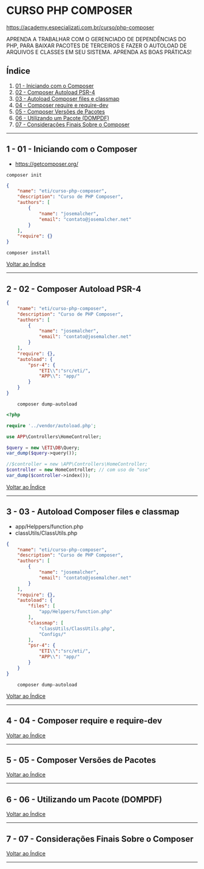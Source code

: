 # CURSO PHP COMPOSER

https://academy.especializati.com.br/curso/php-composer

APRENDA A TRABALHAR COM O GERENCIADO DE DEPENDÊNCIAS DO PHP, PARA BAIXAR PACOTES DE TERCEIROS E FAZER O AUTOLOAD DE ARQUIVOS E CLASSES EM SEU SISTEMA. APRENDA AS BOAS PRÁTICAS!

## <a name="indice">Índice</a>

1. [01 - Iniciando com o Composer](#parte1)     
2. [02 - Composer Autoload PSR-4](#parte2)     
3. [03 - Autoload Composer files e classmap](#parte3)     
4. [04 - Composer require e require-dev](#parte4)     
5. [05 - Composer Versões de Pacotes](#parte5)     
6. [06 - Utilizando um Pacote (DOMPDF)](#parte6)     
7. [07 - Considerações Finais Sobre o Composer](#parte7)     
---


## <a name="parte1">1 - 01 - Iniciando com o Composer </a>

- https://getcomposer.org/

```
composer init
```

```json
{
    "name": "eti/curso-php-composer",
    "description": "Curso de PHP Composer",
    "authors": [
        {
            "name": "josemalcher",
            "email": "contato@josemalcher.net"
        }
    ],
    "require": {}
}

```


```
composer install
```

[Voltar ao Índice](#indice)

---


## <a name="parte2">2 - 02 - Composer Autoload PSR-4</a>

```json
{
    "name": "eti/curso-php-composer",
    "description": "Curso de PHP Composer",
    "authors": [
        {
            "name": "josemalcher",
            "email": "contato@josemalcher.net"
        }
    ],
    "require": {},
    "autoload": {
        "psr-4": {
            "ETI\\":"src/eti/",
            "APP\\": "app/"
        }
    }
}

```

```
    composer dump-autoload
```

```php
<?php

require '../vendor/autoload.php';

use APP\Controllers\HomeController;

$query = new \ETI\DB\Query;
var_dump($query->query());

//$controller = new \APP\Controllers\HomeController;
$controller = new HomeController; // com uso de "use"
var_dump($controller->index());

```

[Voltar ao Índice](#indice)

---


## <a name="parte3">3 - 03 - Autoload Composer files e classmap</a>

- app/Helppers/function.php 
- classUtils/ClassUtils.php

```json
{
    "name": "eti/curso-php-composer",
    "description": "Curso de PHP Composer",
    "authors": [
        {
            "name": "josemalcher",
            "email": "contato@josemalcher.net"
        }
    ],
    "require": {},
    "autoload": {
        "files": [
            "app/Helppers/function.php"
        ],
        "classmap": [
            "classUtils/ClassUtils.php",
            "Configs/"
        ],
        "psr-4": {
            "ETI\\":"src/eti/",
            "APP\\": "app/"
        }
    }
}


```

```
    composer dump-autoload
```

[Voltar ao Índice](#indice)

---


## <a name="parte4">4 - 04 - Composer require e require-dev</a>



[Voltar ao Índice](#indice)

---


## <a name="parte5">5 - 05 - Composer Versões de Pacotes</a>



[Voltar ao Índice](#indice)

---


## <a name="parte6">6 - 06 - Utilizando um Pacote (DOMPDF)</a>



[Voltar ao Índice](#indice)

---


## <a name="parte7">7 - 07 - Considerações Finais Sobre o Composer</a>



[Voltar ao Índice](#indice)

---

